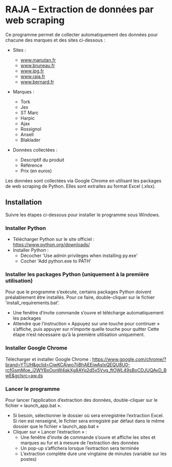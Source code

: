 # RAJA – Extraction de données par web scraping

Ce programme permet de collecter automatiquement des données pour chacune des marques et des sites ci-dessous :

- Sites :
	- www.manutan.fr
	- www.bruneau.fr
	- www.jpg.fr
	- www.raja.fr
	- www.bernard.fr

- Marques :
	- Tork
	- Jex
	- ST Marc
	- Harpic
	- Ajax
	- Rossignol
	- Ansell
	- Blaklader

- Données collectées :
	- Descriptif du produit
	- Référence
	- Prix (en euros)

Les données sont collectées via Google Chrome en utilisant les packages de web scraping de Python.
Elles sont extraites au format Excel (.xlsx).

## Installation

Suivre les étapes ci-dessous pour installer le programme sous Windows.

### Installer Python

- Télécharger Python sur le site officiel : https://www.python.org/downloads/
- Installer Python :
	- Décocher 'Use admin privileges when installing py.exe'
	- Cocher 'Add python.exe to PATH'

### Installer les packages Python (uniquement à la première utilisation)

Pour que le programme s’exécute, certains packages Python doivent préalablement être installés.
Pour ce faire, double-cliquer sur le fichier 'install_requirements.bat'.
- Une fenêtre d’invite commande s’ouvre et télécharge automatiquement les packages
- Attendre que l’instruction « Appuyez sur une touche pour continuer » s’affiche, puis appuyer sur n’importe quelle touche pour quitter
Cette étape n’est nécessaire qu’à la première utilisation uniquement.

### Installer Google Chrome

Télécharger et installer Google Chrome :
https://www.google.com/chrome/?brand=YTUH&gclid=CjwKCAjwo7iiBhAEEiwAsIxQEQU8U0-rcfGsmMoe_i2WYBxOonW4akXg8AYq2d5x5Vyq_ftOWL49sBoCDJUQAvD_BwE&gclsrc=aw.ds

### Lancer le programme

Pour lancer l’application d’extraction des données, double-cliquer sur le fichier « launch_app.bat ».
- Si besoin, sélectionner le dossier où sera enregistrée l’extraction Excel. Si rien est renseigné, le fichier sera enregistré par défaut dans le même dossier que le fichier « launch_app.bat »
- Cliquer sur « Lancer l’extraction » :
	- Une fenêtre d’invite de commande s’ouvre et affiche les sites et marques au fur et à mesure de l’extraction des données
	- Un pop-up s’affichera lorsque l’extraction sera terminée
	- L’extraction complète dure une vingtaine de minutes (variable sur les postes)